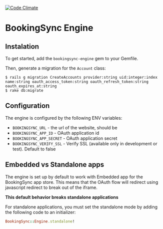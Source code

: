 [![Code Climate](https://codeclimate.com/github/BookingSync/bookingsync-engine.png)](https://codeclimate.com/github/BookingSync/bookingsync-engine)

# BookingSync Engine

## Instalation

To get started, add the `bookingsync-engine` gem to your Gemfile.

Then, generate a migration for the `Account` class:

```
$ rails g migration CreateAccounts provider:string uid:integer:index name:string oauth_access_token:string oauth_refresh_token:string oauth_expires_at:string
$ rake db:migrate
```

## Configuration

The engine is configured by the following ENV variables:

* `BOOKINGSYNC_URL` - the url of the website, should be
* `BOOKINGSYNC_APP_ID` - OAuth application id
* `BOOKINGSYNC_APP_SECRET` - OAuth application secret
* `BOOKINGSYNC_VERIFY_SSL` - Verify SSL (available only in development or test). Default to false

## Embedded vs Standalone apps

The engine is set up by default to work with Embedded app for the BookingSync
app store. This means that the OAuth flow will redirect using javascript
redirect to break out of the iframe.

**This default behavior breaks standalone applications**

For standalone applications, you must set the standalone mode by adding
the following code to an initializer:

```ruby
BookingSync::Engine.standalone!
```
